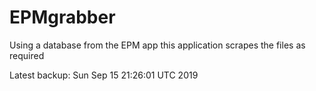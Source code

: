 # EPMgrabber
Using a database from the EPM app this application scrapes the files as required


Latest backup: Sun Sep 15 21:26:01 UTC 2019
